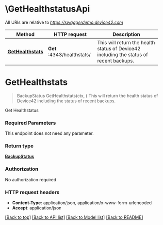 # \GetHealthstatusApi

All URIs are relative to *https://swaggerdemo.device42.com*

Method | HTTP request | Description
------------- | ------------- | -------------
[**GetHealthstats**](GetHealthstatusApi.md#GetHealthstats) | **Get** :4343/healthstats/ | This will return the health status of Device42 including the status of recent backups.


# **GetHealthstats**
> BackupStatus GetHealthstats(ctx, )
This will return the health status of Device42 including the status of recent backups.

Get Healthstatus

### Required Parameters
This endpoint does not need any parameter.

### Return type

[**BackupStatus**](Backup_status.md)

### Authorization

No authorization required

### HTTP request headers

 - **Content-Type**: application/json, application/x-www-form-urlencoded
 - **Accept**: application/json

[[Back to top]](#) [[Back to API list]](../README.md#documentation-for-api-endpoints) [[Back to Model list]](../README.md#documentation-for-models) [[Back to README]](../README.md)

